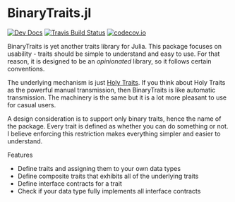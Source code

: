 # BinaryTraits.jl

[![Dev Docs](https://img.shields.io/badge/docs-dev-blue.svg)](https://tk3369.github.io/BinaryTraits.jl/dev)
[![Travis Build Status](https://travis-ci.org/tk3369/BinaryTraits.jl.svg?branch=master)](https://travis-ci.org/tk3369/BinaryTraits.jl)
[![codecov.io](http://codecov.io/github/tk3369/BinaryTraits.jl/coverage.svg?branch=master)](http://codecov.io/github/tk3369/BinaryTraits.jl?branch=master)


BinaryTraits is yet another traits library for Julia.  This package focuses on usability - traits should be simple to understand and easy to use.  For that reason, it is designed to be an *opinionated* library, so it follows certain conventions.

The underlying mechanism is just [Holy Traits](https://ahsmart.com/pub/holy-traits-design-patterns-and-best-practice-book.html).  If you think about Holy Traits as the powerful manual transmission, then BinaryTraits is like automatic transmission.  The machinery is the same but it is a lot more pleasant to use for casual users.

A design consideration is to support only binary traits, hence the name of the package.  Every trait is defined as whether you can do something or not.  I believe enforcing this restriction makes everything simpler and easier to understand.

Features
* Define traits and assigning them to your own data types
* Define composite traits that exhibits all of the underlying traits
* Define interface contracts for a trait
* Check if your data type fully implements all interface contracts


